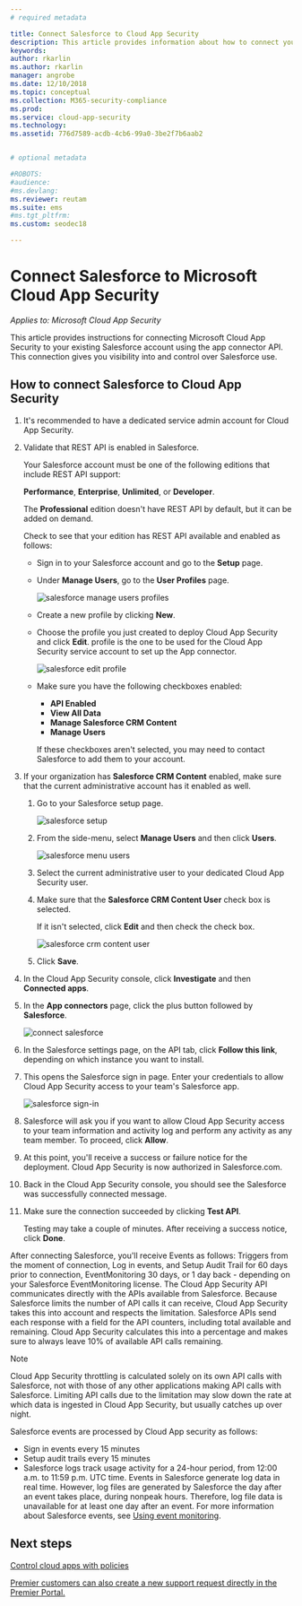 ```yaml
---
# required metadata

title: Connect Salesforce to Cloud App Security
description: This article provides information about how to connect your Salesforce to Cloud App Security using the API connector for visibility and control over use.
keywords:
author: rkarlin
ms.author: rkarlin
manager: angrobe
ms.date: 12/10/2018
ms.topic: conceptual
ms.collection: M365-security-compliance
ms.prod:
ms.service: cloud-app-security
ms.technology:
ms.assetid: 776d7589-acdb-4cb6-99a0-3be2f7b6aab2


# optional metadata

#ROBOTS:
#audience:
#ms.devlang:
ms.reviewer: reutam
ms.suite: ems
#ms.tgt_pltfrm:
ms.custom: seodec18

---
```

# Connect Salesforce to Microsoft Cloud App Security

*Applies to: Microsoft Cloud App Security*

This article provides instructions for connecting Microsoft  Cloud App Security to your existing Salesforce account using the app connector API. This connection gives you visibility into and control over Salesforce use. 
  
## How to connect Salesforce to Cloud App Security  
  
1.  It's recommended to have a dedicated service admin account for Cloud App Security.  
  
2.  Validate that REST API is enabled in Salesforce.  
  
     Your Salesforce account must be one of the following editions that include REST API support:  
  
     **Performance**, **Enterprise**, **Unlimited**, or **Developer**.  
  
     The **Professional** edition doesn't have REST API by default, but it can be added on demand.  
  
     Check to see that your edition has REST API available and enabled as follows:  
  
    -   Sign in to your Salesforce account and go to the **Setup** page.  
  
    -   Under **Manage Users**, go to the **User Profiles** page.  
  
         ![salesforce manage users profiles](./media/salesforce-manageusers-profiles.png "salesforce manage users profiles")  
  
    -   Create a new profile by clicking **New**. 
    - Choose the profile you just created to deploy Cloud App Security and click **Edit**.  profile is the one to be used for the Cloud App Security service account to set up the App connector.  
  
         ![salesforce edit profile](./media/salesforce-edit-profile.png "salesforce edit profile")  
  
    -   Make sure you have the following checkboxes enabled:   
        - **API Enabled**
        - **View All Data** 
        - **Manage Salesforce CRM Content**
        - **Manage Users**
        
        If these checkboxes aren't selected, you may need to contact Salesforce to add them to your account.  
             
3.  If your organization has **Salesforce CRM Content** enabled, make sure that the current administrative account has it enabled as well.  
  
    1.  Go to your Salesforce setup page.  
  
         ![salesforce setup](./media/salesforce-setup.png "salesforce setup")  
  
    2.  From the side-menu, select **Manage Users** and then click **Users**.  
  
         ![salesforce menu users](./media/salesforce-menu-users.png "salesforce menu users")  
  
    3.  Select the current administrative user to your dedicated Cloud App Security user.  
  
    4.  Make sure that the **Salesforce CRM Content User** check box is selected.  
  
         If it isn't selected, click **Edit** and then check the check box.  
  
         ![salesforce crm content user](./media/salesforce-crm-content-user.png "salesforce crm content user")  
  
    5.  Click **Save**.  
  
4.  In the Cloud App Security console, click **Investigate** and then **Connected apps**.  
  
5.  In the **App connectors** page, click the plus button followed by **Salesforce**.  
  
     ![connect salesforce](./media/connect-salesforce.png "connect salesforce")  
  
6.  In the Salesforce settings page, on the API tab, click **Follow this link**, depending on which instance you want to install.  
  
7.  This opens the Salesforce sign in page. Enter your credentials to allow Cloud App Security access to your team's Salesforce app.  
  
     ![salesforce sign-in](./media/salesforce-logon.png "salesforce logon")  
  
8.  Salesforce will ask you if you want to allow Cloud App Security access to your team information and activity log and perform any activity as any team member. To proceed, click **Allow**.  
  
9. At this point, you'll receive a success or failure notice for the deployment. Cloud App Security is now authorized in Salesforce.com.  
  
10. Back in the Cloud App Security console, you should see the Salesforce was successfully connected message.  
  
11. Make sure the connection succeeded by clicking **Test API**.  
  
     Testing may take a couple of minutes. After receiving a success notice, click **Done**.  
  
  
After connecting Salesforce, you'll receive Events as follows: Triggers from the moment of connection, Log in events, and Setup Audit Trail for 60 days prior to connection, EventMonitoring 30 days, or 1 day back - depending on your Salesforce EventMonitoring license. The Cloud App Security API communicates directly with the APIs available from Salesforce. Because Salesforce limits the number of API calls it can receive, Cloud App Security takes this into account and respects the limitation. Salesforce APIs send each response with a field for the API counters, including total available and remaining. Cloud App Security calculates this into a percentage and makes sure to always leave 10% of available API calls remaining. 

> [!NOTE]
> Cloud App Security throttling is calculated solely on its own API calls with Salesforce, not with those of any other applications making API calls with Salesforce.
> Limiting API calls due to the limitation may slow down the rate at which data is ingested in Cloud App Security, but usually catches up over night.


Salesforce events are processed by Cloud App security as follows: 
  
- Sign in events every 15 minutes
- Setup audit trails every 15 minutes
- Salesforce logs track usage activity for a 24-hour period, from 12:00 a.m. to 11:59 p.m. UTC time. Events in Salesforce generate log data in real time. However, log files are generated by Salesforce the day after an event takes place, during nonpeak hours. Therefore, log file data is unavailable for at least one day after an event. For more information about Salesforce events, see [Using event monitoring](https://developer.salesforce.com/docs/atlas.en-us.api_rest.meta/api_rest/using_resources_event_log_files.htm).


## Next steps  
[Control cloud apps with policies](control-cloud-apps-with-policies.md)   

[Premier customers can also create a new support request directly in the Premier Portal.](https://premier.microsoft.com/)  
  
  
